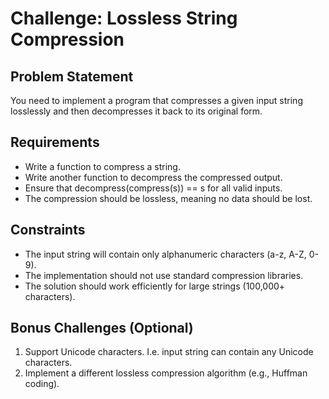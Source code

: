 # Challenge: Lossless String Compression

## Problem Statement

You need to implement a program that compresses a given input string losslessly and then decompresses it back to its original form.

## Requirements

- Write a function to compress a string.
- Write another function to decompress the compressed output.
- Ensure that decompress(compress(s)) == s for all valid inputs.
- The compression should be lossless, meaning no data should be lost.

## Constraints

- The input string will contain only alphanumeric characters (a-z, A-Z, 0-9).
- The implementation should not use standard compression libraries.
- The solution should work efficiently for large strings (100,000+ characters).

## Bonus Challenges (Optional)

1. Support Unicode characters. I.e. input string can contain any Unicode characters.
2. Implement a different lossless compression algorithm (e.g., Huffman coding).